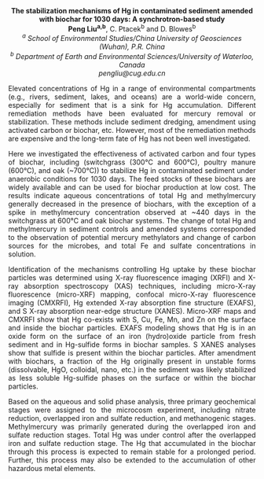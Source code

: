 <center><strong>The stabilization mechanisms of Hg in contaminated sediment amended
with biochar for 1030 days: A synchrotron-based study </strong>

<center><strong>Peng Liu<sup>a,b</sup></strong>, C. Ptacek<sup>b</sup> and D. Blowes<sup>b</sup>

<center><i><sup>a</sup> School of Environmental Studies/China University of Geosciences
(Wuhan), P.R. China</i>

<center><i><sup>b</sup> Department of Earth and Environmental Sciences/University of
Waterloo, Canada</i>

<center><i>pengliu@cug.edu.cn</i>

<p style=text-align:justify>Elevated concentrations of Hg in a range of environmental compartments
(e.g., rivers, sediment, lakes, and oceans) are a world-wide concern,
especially for sediment that is a sink for Hg accumulation. Different
remediation methods have been evaluated for mercury removal or
stabilization. These methods include sediment dredging, amendment using
activated carbon or biochar, etc. However, most of the remediation
methods are expensive and the long-term fate of Hg has not been well
investigated.

<p style=text-align:justify>Here we investigated the effectiveness of activated carbon and four
types of biochar, including (switchgrass (300°C and 600°C), poultry
manure (600°C), and oak (~700°C)) to stabilize Hg in contaminated
sediment under anaerobic conditions for 1030 days. The feed stocks of
these biochars are widely available and can be used for biochar
production at low cost. The results indicate aqueous concentrations of
total Hg and methylmercury generally decreased in the presence of
biochars, with the exception of a spike in methylmercury concentration
observed at ~440 days in the switchgrass at 600°C and oak biochar
systems. The change of total Hg and methylmercury in sediment controls
and amended systems corresponded to the observation of potential mercury
methylators and change of carbon sources for the microbes, and total Fe
and sulfate concentrations in solution.

<p style=text-align:justify>Identification of the mechanisms controlling Hg uptake by these biochar
particles was determined using X-ray fluorescence imaging (XRFI) and
X-ray absorption spectroscopy (XAS) techniques, including micro-X-ray
fluorescence (micro-XRF) mapping, confocal micro-X-ray fluorescence
imaging (CMXRFI), Hg extended X-ray absorption fine structure (EXAFS),
and S X-ray absorption near-edge structure (XANES). Micro-XRF maps and
CMXRFI show that Hg co-exists with S, Cu, Fe, Mn, and Zn on the surface
and inside the biochar particles. EXAFS modeling shows that Hg is in an
oxide form on the surface of an iron (hydro)oxide particle from fresh
sediment and in Hg-sulfide forms in biochar samples. S XANES analyses
show that sulfide is present within the biochar particles. After
amendment with biochars, a fraction of the Hg originally present in
unstable forms (dissolvable, HgO, colloidal, nano, etc.) in the sediment
was likely stabilized as less soluble Hg-sulfide phases on the surface
or within the biochar particles.

<p style=text-align:justify>Based on the aqueous and solid phase analysis, three primary geochemical
stages were assigned to the microcosm experiment, including nitrate
reduction, overlapped iron and sulfate reduction, and methanogenic
stages. Methylmercury was primarily generated during the overlapped iron
and sulfate reduction stages. Total Hg was under control after the
overlapped iron and sulfate reduction stage. The Hg that accumulated in
the biochar through this process is expected to remain stable for a
prolonged period. Further, this process may also be extended to the
accumulation of other hazardous metal elements.
